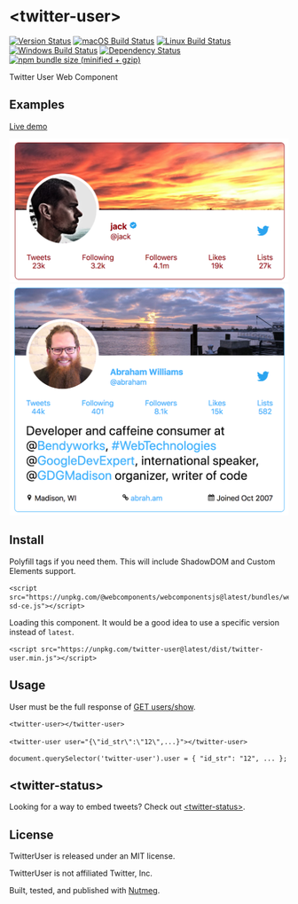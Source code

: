 &lt;twitter-user&gt;
====

[![Version Status](https://img.shields.io/npm/v/twitter-user.svg?style=flat&label=version&colorB=4bc524)](https://npmjs.com/package/twitter-user)
[![macOS Build Status](https://img.shields.io/circleci/project/github/abraham/twitter-user.svg?style=flat&label=macos)](https://circleci.com/gh/abraham/twitter-user)
[![Linux Build Status](https://img.shields.io/travis/abraham/twitter-user.svg?style=flat&label=linux)](https://travis-ci.org/abraham/twitter-user)
[![Windows Build Status](https://img.shields.io/appveyor/ci/abraham/twitter-user.svg?style=flat&label=windows)](https://ci.appveyor.com/project/abraham/twitter-user)
[![Dependency Status](https://david-dm.org/abraham/twitter-user.svg?style=flat)](https://david-dm.org/abraham/twitter-user)
[![npm bundle size (minified + gzip)](https://img.shields.io/bundlephobia/minzip/twitter-user.svg?style=flat&colorB=4bc524)](https://bundlephobia.com/result?p=twitter-user)

Twitter User Web Component

Examples
----

[Live demo](https://codepen.io/abraham/pen/dJaEpq)

![Example](/images/jack.png)
![Example with description](/images/abraham.png)

Install
----

Polyfill tags if you need them. This will include ShadowDOM and Custom Elements support.

```
<script src="https://unpkg.com/@webcomponents/webcomponentsjs@latest/bundles/webcomponents-sd-ce.js"></script>
```

Loading this component. It would be a good idea to use a specific version instead of `latest`.

```
<script src="https://unpkg.com/twitter-user@latest/dist/twitter-user.min.js"></script>
```

Usage
----

User must be the full response of [GET users/show](https://developer.twitter.com/en/docs/accounts-and-users/follow-search-get-users/api-reference/get-users-show).

```
<twitter-user></twitter-user>

<twitter-user user="{\"id_str\":\"12\",...}"></twitter-user>
```

```
document.querySelector('twitter-user').user = { "id_str": "12", ... };

```

&lt;twitter-status&gt;
----

Looking for a way to embed tweets? Check out [&lt;twitter-status&gt;](https://github.com/abraham/twitter-status).

License
----

TwitterUser is released under an MIT license.

TwitterUser is not affiliated Twitter, Inc.

Built, tested, and published with [Nutmeg](https://nutmeg.tools).
